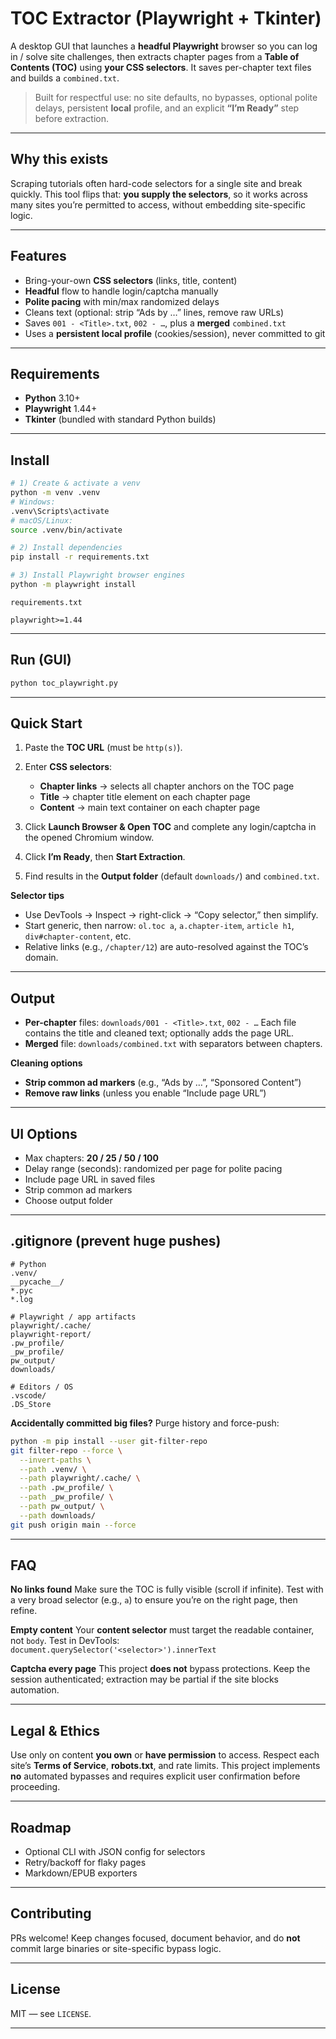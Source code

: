 # TOC Extractor (Playwright + Tkinter)

A desktop GUI that launches a **headful Playwright** browser so you can log in / solve site challenges, then extracts chapter pages from a **Table of Contents (TOC)** using **your CSS selectors**. It saves per-chapter text files and builds a `combined.txt`.

> Built for respectful use: no site defaults, no bypasses, optional polite delays, persistent **local** profile, and an explicit **“I’m Ready”** step before extraction.

---

## Why this exists

Scraping tutorials often hard-code selectors for a single site and break quickly. This tool flips that: **you supply the selectors**, so it works across many sites you’re permitted to access, without embedding site-specific logic.

---

## Features

* Bring-your-own **CSS selectors** (links, title, content)
* **Headful** flow to handle login/captcha manually
* **Polite pacing** with min/max randomized delays
* Cleans text (optional: strip “Ads by …” lines, remove raw URLs)
* Saves `001 - <Title>.txt`, `002 - …`, plus a **merged** `combined.txt`
* Uses a **persistent local profile** (cookies/session), never committed to git

---

## Requirements

* **Python** 3.10+
* **Playwright** 1.44+
* **Tkinter** (bundled with standard Python builds)

---

## Install

```bash
# 1) Create & activate a venv
python -m venv .venv
# Windows:
.venv\Scripts\activate
# macOS/Linux:
source .venv/bin/activate

# 2) Install dependencies
pip install -r requirements.txt

# 3) Install Playwright browser engines
python -m playwright install
```

`requirements.txt`

```
playwright>=1.44
```

---

## Run (GUI)

```bash
python toc_playwright.py
```

---

## Quick Start

1. Paste the **TOC URL** (must be `http(s)`).
2. Enter **CSS selectors**:

   * **Chapter links** → selects all chapter anchors on the TOC page
   * **Title** → chapter title element on each chapter page
   * **Content** → main text container on each chapter page
3. Click **Launch Browser & Open TOC** and complete any login/captcha in the opened Chromium window.
4. Click **I’m Ready**, then **Start Extraction**.
5. Find results in the **Output folder** (default `downloads/`) and `combined.txt`.

**Selector tips**

* Use DevTools → Inspect → right-click → “Copy selector,” then simplify.
* Start generic, then narrow:
  `ol.toc a`, `a.chapter-item`, `article h1`, `div#chapter-content`, etc.
* Relative links (e.g., `/chapter/12`) are auto-resolved against the TOC’s domain.

---

## Output

* **Per-chapter** files: `downloads/001 - <Title>.txt`, `002 - …`
  Each file contains the title and cleaned text; optionally adds the page URL.
* **Merged** file: `downloads/combined.txt` with separators between chapters.

**Cleaning options**

* **Strip common ad markers** (e.g., “Ads by …”, “Sponsored Content”)
* **Remove raw links** (unless you enable “Include page URL”)

---

## UI Options

* Max chapters: **20 / 25 / 50 / 100**
* Delay range (seconds): randomized per page for polite pacing
* Include page URL in saved files
* Strip common ad markers
* Choose output folder

---

## .gitignore (prevent huge pushes)

```gitignore
# Python
.venv/
__pycache__/
*.pyc
*.log

# Playwright / app artifacts
playwright/.cache/
playwright-report/
.pw_profile/
_pw_profile/
pw_output/
downloads/

# Editors / OS
.vscode/
.DS_Store
```

**Accidentally committed big files?** Purge history and force-push:

```bash
python -m pip install --user git-filter-repo
git filter-repo --force \
  --invert-paths \
  --path .venv/ \
  --path playwright/.cache/ \
  --path .pw_profile/ \
  --path _pw_profile/ \
  --path pw_output/ \
  --path downloads/
git push origin main --force
```

---

## FAQ

**No links found**
Make sure the TOC is fully visible (scroll if infinite). Test with a very broad selector (e.g., `a`) to ensure you’re on the right page, then refine.

**Empty content**
Your **content selector** must target the readable container, not `body`. Test in DevTools:
`document.querySelector('<selector>').innerText`

**Captcha every page**
This project **does not** bypass protections. Keep the session authenticated; extraction may be partial if the site blocks automation.

---

## Legal & Ethics

Use only on content **you own** or **have permission** to access. Respect each site’s **Terms of Service**, **robots.txt**, and rate limits. This project implements **no** automated bypasses and requires explicit user confirmation before proceeding.

---

## Roadmap

* Optional CLI with JSON config for selectors
* Retry/backoff for flaky pages
* Markdown/EPUB exporters

---

## Contributing

PRs welcome! Keep changes focused, document behavior, and do **not** commit large binaries or site-specific bypass logic.

---

## License

MIT — see `LICENSE`.
****
